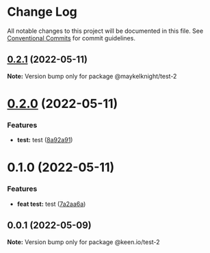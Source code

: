 # Change Log

All notable changes to this project will be documented in this file.
See [Conventional Commits](https://conventionalcommits.org) for commit guidelines.

## [0.2.1](https://github.com/mczapkowicz/lerna-test/compare/@maykelknight/test-2@0.2.0...@maykelknight/test-2@0.2.1) (2022-05-11)

**Note:** Version bump only for package @maykelknight/test-2





# [0.2.0](https://github.com/mczapkowicz/lerna-test/compare/@maykelknight/test-2@0.1.0...@maykelknight/test-2@0.2.0) (2022-05-11)


### Features

* **test:** test ([8a92a91](https://github.com/mczapkowicz/lerna-test/commit/8a92a91fadeef74668b4787e950db78d527a17ef))





# 0.1.0 (2022-05-11)


### Features

* **feat test:** test ([7a2aa6a](https://github.com/mczapkowicz/lerna-test/commit/7a2aa6a3da6f159ebb54df4fcfb9fbd933d09c2b))





## 0.0.1 (2022-05-09)

**Note:** Version bump only for package @keen.io/test-2
